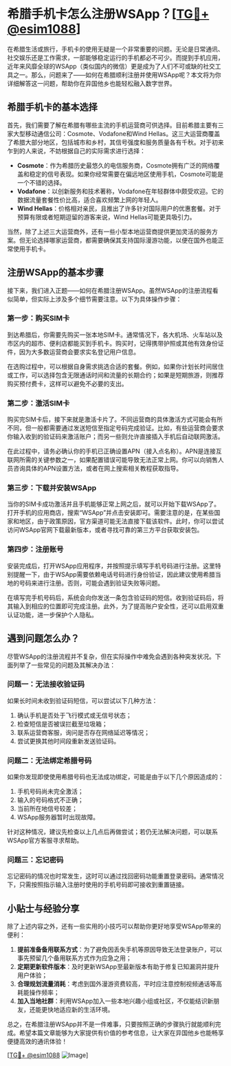 # 希腊手机卡怎么注册WSApp？[[TG💪+ @esim1088](https://t.me/s/esim1088)]

在希腊生活或旅行，手机卡的使用无疑是一个非常重要的问题。无论是日常通讯、社交娱乐还是工作需求，一部能够稳定运行的手机都必不可少。而提到手机应用，近年来风靡全球的WSApp（类似国内的微信）更是成为了人们不可或缺的社交工具之一。那么，问题来了——如何在希腊顺利注册并使用WSApp呢？本文将为你详细解答这一问题，帮助你在异国他乡也能轻松融入数字世界。

## 希腊手机卡的基本选择

首先，我们需要了解在希腊有哪些主流的手机运营商可供选择。目前希腊主要有三家大型移动通信公司：Cosmote、Vodafone和Wind Hellas。这三大运营商覆盖了希腊大部分地区，包括城市和乡村，其信号强度和服务质量各有千秋。对于初来乍到的人来说，不妨根据自己的实际需求进行选择：

- **Cosmote**：作为希腊历史最悠久的电信服务商，Cosmote拥有广泛的网络覆盖和稳定的信号表现。如果你经常需要在偏远地区使用手机，Cosmote可能是一个不错的选择。
- **Vodafone**：以创新服务和技术著称，Vodafone在年轻群体中颇受欢迎。它的数据流量套餐性价比高，适合喜欢频繁上网的年轻人。
- **Wind Hellas**：价格相对亲民，且推出了许多针对国际用户的优惠套餐。对于预算有限或者短期逗留的游客来说，Wind Hellas可能更具吸引力。

当然，除了上述三大运营商外，还有一些小型本地运营商提供更加灵活的服务方案。但无论选择哪家运营商，都需要确保其支持国际漫游功能，以便在国外也能正常使用手机卡。

## 注册WSApp的基本步骤

接下来，我们进入正题——如何在希腊注册WSApp。虽然WSApp的注册流程看似简单，但实际上涉及多个细节需要注意。以下为具体操作步骤：

### 第一步：购买SIM卡

到达希腊后，你需要先购买一张本地SIM卡。通常情况下，各大机场、火车站以及市区内的超市、便利店都能买到手机卡。购买时，记得携带护照或其他有效身份证件，因为大多数运营商会要求实名登记用户信息。

在选购过程中，可以根据自身需求挑选合适的套餐。例如，如果你计划长时间居住或工作，可以选择包含无限通话时间和流量的长期合约；如果是短期旅游，则推荐购买预付费卡，这样可以避免不必要的支出。

### 第二步：激活SIM卡

购买完SIM卡后，接下来就是激活卡片了。不同运营商的具体激活方式可能会有所不同，但一般都需要通过发送短信至指定号码完成验证。比如，有些运营商会要求你输入收到的验证码来激活账户；而另一些则允许直接插入手机后自动联网激活。

在此过程中，请务必确认你的手机已正确设置APN（接入点名称）。APN是连接互联网所需的关键参数之一，如果配置错误可能导致无法正常上网。你可以向销售人员咨询具体的APN设置方法，或者在网上搜索相关教程获取指导。

### 第三步：下载并安装WSApp

当你的SIM卡成功激活并且手机能够正常上网之后，就可以开始下载WSApp了。打开手机的应用商店，搜索“WSApp”并点击安装即可。需要注意的是，在某些国家和地区，由于政策原因，官方渠道可能无法直接下载该软件。此时，你可以尝试访问WSApp官网下载最新版本，或者寻找可靠的第三方平台获取安装包。

### 第四步：注册账号

安装完成后，打开WSApp应用程序，并按照提示填写手机号码进行注册。这里特别提醒一下，由于WSApp需要依赖电话号码进行身份验证，因此建议使用希腊当地的号码来进行注册。否则，可能会遇到验证失败等问题。

在填写完手机号码后，系统会向你发送一条包含验证码的短信。收到验证码后，将其输入到相应的位置即可完成注册。此外，为了提高账户安全性，还可以启用双重认证功能，进一步保护个人隐私。

## 遇到问题怎么办？

尽管WSApp的注册流程并不复杂，但在实际操作中难免会遇到各种突发状况。下面列举了一些常见的问题及其解决办法：

### 问题一：无法接收验证码

如果长时间未收到验证码短信，可以尝试以下几种方法：
1. 确认手机是否处于飞行模式或无信号状态；
2. 检查短信是否被误拦截至垃圾箱；
3. 联系运营商客服，询问是否存在网络延迟等情况；
4. 尝试更换其他时间段重新发送验证码。

### 问题二：无法绑定希腊号码

如果你发现即使使用希腊号码也无法成功绑定，可能是由于以下几个原因造成的：
1. 手机号码尚未完全激活；
2. 输入的号码格式不正确；
3. 当前所在地信号较差；
4. WSApp服务器暂时出现故障。

针对这种情况，建议先检查以上几点后再做尝试；若仍无法解决问题，可以联系WSApp官方客服寻求帮助。

### 问题三：忘记密码

忘记密码的情况也时常发生，这时可以通过找回密码功能重置登录密码。通常情况下，只需按照指示输入注册时使用的手机号码即可接收到重置链接。

## 小贴士与经验分享

除了上述内容之外，还有一些实用的小技巧可以帮助你更好地享受WSApp带来的便利：

1. **提前准备备用联系方式**：为了避免因丢失手机等原因导致无法登录账户，可以事先预留几个备用联系方式作为应急之用；
2. **定期更新软件版本**：及时更新WSApp至最新版本有助于修复已知漏洞并提升用户体验；
3. **合理规划流量消耗**：考虑到国外漫游资费较高，平时应注意控制视频通话等高耗能操作频率；
4. **加入当地社群**：利用WSApp加入一些本地兴趣小组或社区，不仅能结识新朋友，还能更快地适应新的生活环境。

总之，在希腊注册WSApp并不是一件难事，只要按照正确的步骤执行就能顺利完成。希望本篇文章能够为大家提供有价值的参考信息，让大家在异国他乡也能畅享便捷高效的通讯体验！

[[TG💪+ @esim1088](https://t.me/s/esim1088) ![Image](https://i.postimg.cc/4NQfJmqS/Snipaste-2025-05-13-00-14-12.png)]